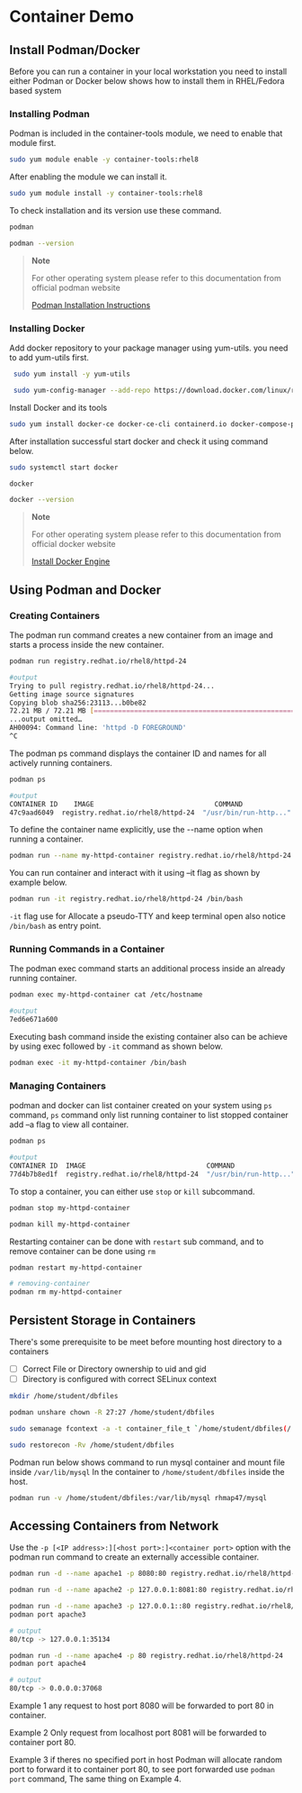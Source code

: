 # Container Demo

## Install Podman/Docker

Before you can run a container in your local workstation you need to install either Podman or Docker below shows how to install them in RHEL/Fedora based system

### Installing Podman

Podman is included in the container-tools module, we need to enable that module first.

```bash
sudo yum module enable -y container-tools:rhel8
```

After enabling the module we can install it.

```bash
sudo yum module install -y container-tools:rhel8
```

To check installation and its version use these command.

```bash
podman

podman --version
```

> **Note**
>
> For other operating system please refer to this documentation from official podman website
>
> [Podman Installation Instructions](https://podman.io/getting-started/installation)

### Installing Docker

Add docker repository to your package manager using yum-utils. you need to add yum-utils first.

```bash
 sudo yum install -y yum-utils

 sudo yum-config-manager --add-repo https://download.docker.com/linux/rhel/docker-ce.repo
```

Install Docker and its tools

```bash
sudo yum install docker-ce docker-ce-cli containerd.io docker-compose-plugin
```

After installation successful start docker and check it using command below.

```bash
sudo systemctl start docker

docker

docker --version
```

> **Note**
>
> For other operating system please refer to this documentation from official docker website
>
> [Install Docker Engine](https://docs.docker.com/engine/install/)

## Using Podman and Docker

### Creating Containers

The podman run command creates a new container from an image and starts a process inside the new container.

```bash
podman run registry.redhat.io/rhel8/httpd-24

#output
Trying to pull registry.redhat.io/rhel8/httpd-24...
Getting image source signatures
Copying blob sha256:23113...b0be82
72.21 MB / 72.21 MB [======================================================] 7s
...output omitted…
AH00094: Command line: 'httpd -D FOREGROUND'
^C
```

The podman ps command displays the container ID and names for all actively running containers.

```bash
podman ps

#output
CONTAINER ID    IMAGE                              COMMAND              ...  NAMES
47c9aad6049  registry.redhat.io/rhel8/httpd-24  "/usr/bin/run-http..."  ...  focused_fermat

```

To define the container name explicitly, use the --name option when running a container.

```bash
podman run --name my-httpd-container registry.redhat.io/rhel8/httpd-24
```

You can run container and interact with it using –it flag as shown by example below.

```bash
podman run -it registry.redhat.io/rhel8/httpd-24 /bin/bash
```

`-it` flag use for Allocate a pseudo-TTY and keep terminal open also notice `/bin/bash` as entry point.

### Running Commands in a Container

The podman exec command starts an additional process inside an already running container.

```bash
podman exec my-httpd-container cat /etc/hostname

#output
7ed6e671a600
```

Executing bash command inside the existing container also can be achieve by using exec followed by `-it` command as shown below.

```bash
podman exec -it my-httpd-container /bin/bash
```

### Managing Containers

podman and docker can list container created on your system using `ps` command, `ps` command only list running container to list stopped container add –a flag to view all container.

```bash
podman ps

#output
CONTAINER ID  IMAGE                              COMMAND                CREATED  STATUS   PORTS    NAMES
77d4b7b8ed1f  registry.redhat.io/rhel8/httpd-24  "/usr/bin/run-http..."  ...ago  Up...             my-htt…
```

To stop a container, you can either use `stop` or `kill` subcommand.

```bash
podman stop my-httpd-container

podman kill my-httpd-container
```

Restarting container can be done with `restart` sub command, and to remove container can be done using `rm`

```bash
podman restart my-httpd-container

# removing-container
podman rm my-httpd-container
```

## Persistent Storage in Containers

There's some prerequisite to be meet before mounting host directory to a containers

- [ ] Correct File or Directory ownership to uid  and gid
- [ ] Directory is configured with correct SELinux context

```bash
mkdir /home/student/dbfiles

podman unshare chown -R 27:27 /home/student/dbfiles

sudo semanage fcontext -a -t container_file_t `/home/student/dbfiles(/.*)?`

sudo restorecon -Rv /home/student/dbfiles
```

Podman run below shows command to run mysql container and mount file inside `/var/lib/mysql` In the container to `/home/student/dbfiles` inside the host.

```bash
podman run -v /home/student/dbfiles:/var/lib/mysql rhmap47/mysql
```

## Accessing Containers from Network

Use the `-p [<IP address>:][<host port>:]<container port>` option with the podman run command to create an externally accessible container.

```bash
podman run -d --name apache1 -p 8080:80 registry.redhat.io/rhel8/httpd-24

podman run -d --name apache2 -p 127.0.0.1:8081:80 registry.redhat.io/rhel8/httpd-24

podman run -d --name apache3 -p 127.0.0.1::80 registry.redhat.io/rhel8/httpd-24
podman port apache3

# output
80/tcp -> 127.0.0.1:35134

podman run -d --name apache4 -p 80 registry.redhat.io/rhel8/httpd-24
podman port apache4

# output
80/tcp -> 0.0.0.0:37068
```

Example 1 any request to host port 8080 will be forwarded to port 80 in container.

Example 2 Only request from localhost port 8081 will be forwarded to container port 80.

Example 3 if theres no specified port in host Podman will allocate random port to forward it to container port 80, to see port forwarded use `podman port` command, The same thing on Example 4.
